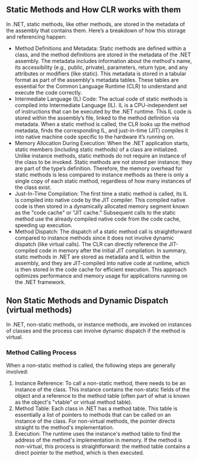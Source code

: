 ## Static Methods and How CLR works with them
In .NET, static methods, like other methods, are stored in the metadata of the assembly that contains them. Here’s a breakdown of how this storage and referencing happen:

- Method Definitions and Metadata:
Static methods are defined within a class, and the method definitions are stored in the metadata of the .NET assembly. The metadata includes information about the method's name, its accessibility (e.g., public, private), parameters, return type, and any attributes or modifiers (like static).
This metadata is stored in a tabular format as part of the assembly's metadata tables. These tables are essential for the Common Language Runtime (CLR) to understand and execute the code correctly.
- Intermediate Language (IL) Code:
The actual code of static methods is compiled into Intermediate Language (IL). IL is a CPU-independent set of instructions that can be executed by the .NET runtime. This IL code is stored within the assembly’s file, linked to the method definition via metadata.
When a static method is called, the CLR looks up the method metadata, finds the corresponding IL, and just-in-time (JIT) compiles it into native machine code specific to the hardware it’s running on.
- Memory Allocation During Execution:
When the .NET application starts, static members (including static methods) of a class are initialized. Unlike instance methods, static methods do not require an instance of the class to be invoked.
Static methods are not stored per instance; they are part of the type’s definition. Therefore, the memory overhead for static methods is less compared to instance methods as there is only a single copy of each static method, regardless of how many instances of the class exist.
- Just-In-Time Compilation:
The first time a static method is called, its IL is compiled into native code by the JIT compiler. This compiled native code is then stored in a dynamically allocated memory segment known as the "code cache" or "JIT cache."
Subsequent calls to the static method use the already compiled native code from the code cache, speeding up execution.
- Method Dispatch:
The dispatch of a static method call is straightforward compared to instance methods since it does not involve dynamic dispatch (like virtual calls). The CLR can directly reference the JIT-compiled code in memory after the initial JIT compilation.
In summary, static methods in .NET are stored as metadata and IL within the assembly, and they are JIT-compiled into native code at runtime, which is then stored in the code cache for efficient execution. This approach optimizes performance and memory usage for applications running on the .NET framework.

## Non Static Methods and Dynamic Dispatch (virtual methods)
In .NET, non-static methods, or instance methods, are invoked on instances of classes and the process can involve dynamic dispatch if the method is virtual.

### Method Calling Process
When a non-static method is called, the following steps are generally involved:

1. Instance Reference: To call a non-static method, there needs to be an instance of the class. This instance contains the non-static fields of the object and a reference to the method table (often part of what is known as the object's "vtable" or virtual method table).
2. Method Table: Each class in .NET has a method table. This table is essentially a list of pointers to methods that can be called on an instance of the class. For non-virtual methods, the pointer directs straight to the method's implementation.
3. Execution: The runtime uses the instance's method table to find the address of the method's implementation in memory. If the method is non-virtual, this process is straightforward: the method table contains a direct pointer to the method, which is then executed.
